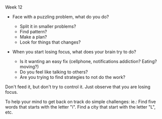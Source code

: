 Week 12

- Face with a puzzling problem, what do you do?
  - Split it in smaller problems?
  - Find pattern?
  - Make a plan?
  - Look for things that changes?

- When you start losing focus, what does your brain try to do?
  - Is it wanting an easy fix (cellphone, notifications addiction? Eating? moving?)
  - Do you feel like talking to others?
  - Are you trying to find strategies to not do the work?

Don't feed it, but don't try to control it. Just observe that you are losing focus.

To help your mind to get back on track do simple challenges:
ie.: Find five words that starts with the letter "i". Find a city that start with the letter "L", etc.